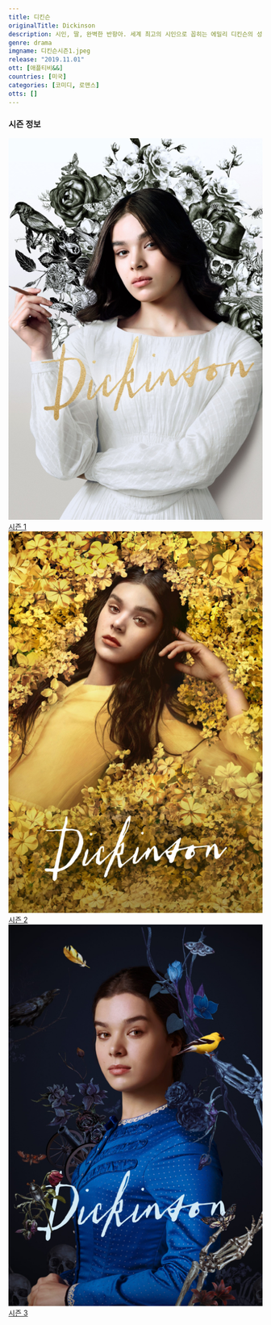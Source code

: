 ```yaml
---
title: 디킨슨
originalTitle: Dickinson
description: 시인, 딸, 완벽한 반항아. 세계 최고의 시인으로 꼽히는 에밀리 디킨슨의 성장 이야기를 그려낸다.
genre: drama
imgname: 디킨슨시즌1.jpeg
release: "2019.11.01"
ott: [애플티비&&]
countries: [미국]
categories: [코미디, 로맨스]
otts: []
---
```


### 시즌 정보

<div class="season-list">
<div class="item">
<a href="/drama/디킨슨시즌1" >
<img src="/poster/디킨슨시즌1.jpeg" alt="디킨슨시즌1 포스터 ">
시즌 1</a>
</div>

<div class="item">
<a href="/drama/디킨슨시즌2" >
<img src="/poster/디킨슨시즌2.jpeg" alt="디킨슨시즌2 포스터 ">
시즌 2</a>
</div>

<div class="item">
<a href="/drama/디킨슨시즌3" >
<img src="/poster/디킨슨시즌3.jpeg" alt="디킨슨시즌3 포스터 ">
시즌 3</a>
</div>
</div>
